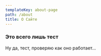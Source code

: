 ```yaml
---
templateKey: about-page
path: /about
title: О Сайте
---
```

### Это всего лишь тест

Ну да, тест, проверяю как оно работает...